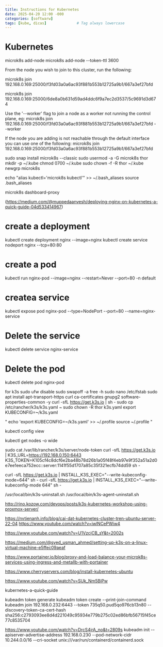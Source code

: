 ```yaml
---
title: Instructions for Kubernetes
date: 2025-04-20 12:00 -000
categories: [softwarw]
tags: [kube, dicas]              # Tag always lowercase
---
```


# Kubernetes



microk8s add-node
microk8s add-node --token-ttl 3600

From the node you wish to join to this cluster, run the following:

microk8s join 192.168.0.169:25000/f3fd03a0a6ac93f881b553b12725a9b1/667a3ef27bfd

microk8s join 192.168.0.169:25000/6de8a0b631d59ad4ddc6f9a7ec2d3537/5c9691d3d674

Use the '--worker' flag to join a node as a worker not running the control plane, eg:
microk8s join 192.168.0.169:25000/f3fd03a0a6ac93f881b553b12725a9b1/667a3ef27bfd --worker

If the node you are adding is not reachable through the default interface you can use one of the following:
microk8s join 192.168.0.169:25000/f3fd03a0a6ac93f881b553b12725a9b1/667a3ef27bfd




sudo snap install microk8s --classic
sudo usermod -a -G microk8s thor
mkdir -p ~/.kube
chmod 0700 ~/.kube
sudo chown -f -R thor ~/.kube
newgrp microk8s

echo "alias kubectl='microk8s kubectl'" >> ~/.bash_aliases
source .bash_aliases

microk8s dashboard-proxy

(https://medium.com/@muppedaanvesh/deploying-nginx-on-kubernetes-a-quick-guide-04d533414967)
# create a deployment
kubectl create deployment nginx --image=nginx
kubectl create service nodeport nginx --tcp=80:80

# create a pod
kubectl run nginx-pod --image=nginx --restart=Never --port=80 -n default
# createa service
kubectl expose pod nginx-pod --type=NodePort --port=80 --name=nginx-service
# Delete the service
kubectl delete service nginx-service
# Delete the pod
kubectl delete pod nginx-pod


for k3s
sudo ufw disable
sudo swapoff -a
free -h
sudo nano /etc/fstab
sudo apt install apt-transport-https curl ca-certificates gnupg2 software-properties-common -y
curl -sfL https://get.k3s.io | sh -
sudo cp /etc/rancher/k3s/k3s.yaml ~
sudo chown -R thor k3s.yaml
export KUBECONFIG=~/k3s.yaml

" echo 'export KUBECONFIG=~/k3s.yaml' >> ~/.profile
  source ~/.profile
"

kubectl config view

kubectl get nodes -o wide

sudo cat /var/lib/rancher/k3s/server/node-token
curl -sfL https://get.k3s.io | K3S_URL=https://192.168.0.150:6443 K3S_TOKEN=K105cf4c8dcf6e2ba48b78d26b1a05f48f4eb97e9f352a51a2d0e7ee1eeca752ecc::server:1141f55d1707a85c35f321ecfb74dd59 sh -

curl -sfL https://get.k3s.io | INSTALL_K3S_EXEC="--write-kubeconfig-mode=644" sh -
curl -sfL https://get.k3s.io | INSTALL_K3S_EXEC="--write-kubeconfig-mode 644" sh -

/usr/local/bin/k3s-uninstall.sh
/usr/local/bin/k3s-agent-uninstall.sh

http://rino.kozow.com/devops/posts/k3s-kubernetes-workshop-using-proxmox-server/

https://nvtienanh.info/blog/cai-dat-kubernetes-cluster-tren-ubuntu-server-22-04
https://www.youtube.com/watch?v=iwlNCePWiw4

https://www.youtube.com/watch?v=U1VzcjCB_sY&t=2002s

https://medium.com/@syed_usman_ahmed/setting-up-k3s-on-a-linux-virtual-machine-e5ffec09aeaf


https://www.portainer.io/blog/proxy-and-load-balance-your-microk8s-services-using-ingress-and-metallb-with-portainer

https://www.cherryservers.com/blog/install-kubernetes-ubuntu

https://www.youtube.com/watch?v=SUk_Nm5BiPw

kubernetes-a-quick-guide

kubeadm token generate
kubeadm token create <kubeadm token generate> --print-join-command
kubeadm join 192.168.0.232:6443 --token 735q50.pud5qo976cb13n80 --discovery-token-ca-cert-hash sha256:c2793093ee8d4d221049c95934e779b275c02ed86bfb56715f45ce77c8535704


https://www.youtube.com/watch?v=DrcS4jrA_no&t=2809s
kubeadm init --apiserver-advertise-address 192.168.0.230 --pod-network-cidr 10.244.0.0/16 --cri-socket unix:///var/run/containerd/containerd.sock
